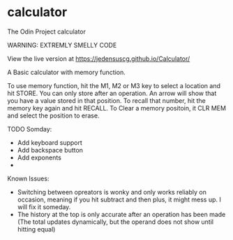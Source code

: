 # calculator
The Odin Project calculator

WARNING: EXTREMLY SMELLY CODE

View the live version at https://jedensuscg.github.io/Calculator/

A Basic calculator with memory function.

To use memory function, hit the M1, M2 or M3 key to select a location and hit STORE. You can only store after an operation.  An arrow will show that you have a value stored 
in that position. To recall that number, hit the memory key again and hit RECALL. To Clear a memory positoin, it CLR MEM and select the position to erase.


TODO Somday:
- Add keyboard support
- Add backspace button
- Add exponents
- 
Known Issues:
- Switching between opreators is wonky and only works reliably on occasion, meaning if you hit subtract and then plus, it might mess up. I will fix it someday.
- The history at the top is only accurate after an operation has been made (The total updates dynamically, but the operand does not show until hitting equal)
